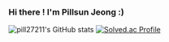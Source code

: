 ### Hi there ! I'm Pillsun Jeong :)


![pill27211's GitHub stats](https://github-readme-stats.vercel.app/api?username=pill27211&show_icons=true&theme=tokyonight)  [![Solved.ac Profile](http://mazassumnida.wtf/api/v2/generate_badge?boj=pill27211)](https://solved.ac/pill27211/)
